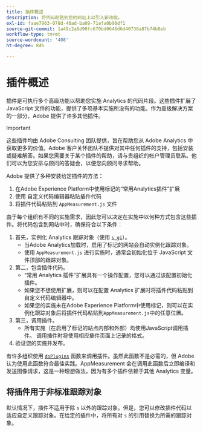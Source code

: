 ```yaml
---
title: 插件概述
description: 将代码粘贴到您的网站上以引入新功能。
exl-id: faae7963-078d-40ad-ba09-71efa0b90df1
source-git-commit: 1a49c2a6d90fc670bd0646d6d40738a87b74b8eb
workflow-type: tm+mt
source-wordcount: '408'
ht-degree: 84%

---
```


# 插件概述

插件是可执行多个高级功能以帮助您实施 Analytics 的代码片段。这些插件扩展了 JavaScript 文件的功能，提供了多项基本实施所没有的功能。作为高级解决方案的一部分，Adobe 提供了许多其他插件。

>[!IMPORTANT]
>
>这些插件均由 Adobe Consulting 团队提供，旨在帮助您从 Adobe Analytics 中获取更多的价值。Adobe 客户关怀团队不提供对其中任何插件的支持，包括安装或疑难解答。如果您需要关于某个插件的帮助，请与贵组织的帐户管理员联系。他们可以为您安排与顾问的答疑会，以便您向顾问寻求帮助。

Adobe 提供了多种安装给定插件的方法：

1. 在Adobe Experience Platform中使用标记的“常用Analytics插件”扩展
2. 使用 自定义代码编辑器粘贴插件代码
3. 将插件代码粘贴到 `AppMeasurement.js` 文件

由于每个组织有不同的实施需求，因此您可以决定在实施中以何种方式包含这些插件。将代码包含到网站中时，确保符合以下条件：

1. 首先，实例化 Analytics 跟踪对象（使用 [`s_gi`](../functions/s-gi.md)）。
   * 当Adobe Analytics加载时，启用了标记的网站会自动实例化跟踪对象。
   * 使用 `AppMeasurement.js` 进行实施时，通常会初始化位于 JavaScript 文件顶部的跟踪对象。
2. 第二，包含插件代码。
   * “常用 Analytics 插件”扩展具有一个操作配置，您可以通过该配置初始化插件。
   * 如果您不想使用扩展，则可以在配置 Analytics 扩展时将插件代码粘贴到自定义代码编辑器中。
   * 如果您的实施未在Adobe Experience Platform中使用标记，则可以在实例化跟踪对象后将插件代码粘贴到`AppMeasurement.js`中的任意位置。
3. 第三，调用插件。
   * 所有实施（在启用了标记的站点内部和外部）均使用JavaScript调用插件。 调用插件时将使用相应插件页面上记录的格式。
4. 验证您的实施并发布。

有许多组织使用 [`doPlugins`](../functions/doplugins.md) 函数来调用插件。虽然此函数不是必需的，但 Adobe 认为使用此函数符合最佳实践。AppMeasurement 会在调用此函数后立即编译和发送图像请求，这是一种理想做法，因为有多个插件依赖于其他 Analytics 变量。

## 将插件用于非标准跟踪对象

默认情况下，插件不适用于除 `s` 以外的跟踪对象。但是，您可以修改插件代码以适应自定义跟踪对象。在给定的插件中，将所有对 `s` 的引用替换为所需的跟踪对象。
